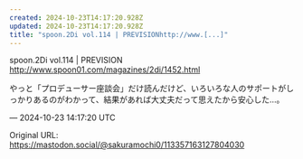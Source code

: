 ```yaml
---
created: 2024-10-23T14:17:20.928Z
updated: 2024-10-23T14:17:20.928Z
title: "spoon.2Di vol.114 | PREVISIONhttp://www.[...]"
---
```


<p>spoon.2Di vol.114 | PREVISION<br /><a href="http://www.spoon01.com/magazines/2di/1452.html" target="_blank" rel="nofollow noopener" translate="no"><span class="invisible">http://www.</span><span class="ellipsis">spoon01.com/magazines/2di/1452</span><span class="invisible">.html</span></a></p><p>やっと「プロデューサー座談会」だけ読んだけど、いろいろな人のサポートがしっかりあるのがわかって、結果があれば大丈夫だって思えたから安心した…。</p>

&mdash; 2024-10-23 14:17:20 UTC

Original URL: https://mastodon.social/@sakuramochi0/113357163127804030
